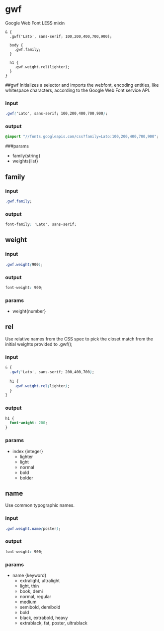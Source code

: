 gwf
===

Google Web Font LESS mixin

```less
& {
  .gwf('Lato', sans-serif; 100,200,400,700,900);
  
  body {
    .gwf.family;
  }
  
  h1 {
    .gwf.weight.rel(lighter);
  }
}
```

##gwf
Initializes a selector and imports the webfont, encoding entities, like whitespace characters, according to the Google Web Font service API.

### input
```css
.gwf('Lato', sans-serif; 100,200,400,700,900);
```
### output
```css
@import "//fonts.googleapis.com/css?family=Lato:100,200,400,700,900";
```
###params
- family{string}
- weights{list}

## family
### input
```css
.gwf.family;
```
### output
```css
font-family: 'Lato', sans-serif;
```

## weight
### input
```css
.gwf.weight(900);
```
### output
```css
font-weight: 900;
```
### params
- weight{number}

## rel
Use relative names from the CSS spec to pick the closet match from the initial weights provided to .gwf();

### input
```css
& {
  .gwf('Lato', sans-serif; 200,400,700);
  
  h1 {
    .gwf.weight.rel(lighter);
  }
}
```
### output
```css
h1 {
  font-weight: 200;
}
```
### params
- index {integer}
  - lighter
  - light
  - normal
  - bold
  - bolder

## name
Use common typographic names.

### input
```css
.gwf.weight.name(poster);
```
### output
```css
font-weight: 900;
```
### params
- name {keyword} 
  - extralight, ultralight
  - light, thin
  - book, demi
  - normal, regular
  - medium
  - semibold, demibold
  - bold
  - black, extrabold, heavy
  - extrablack, fat, poster, ultrablack
